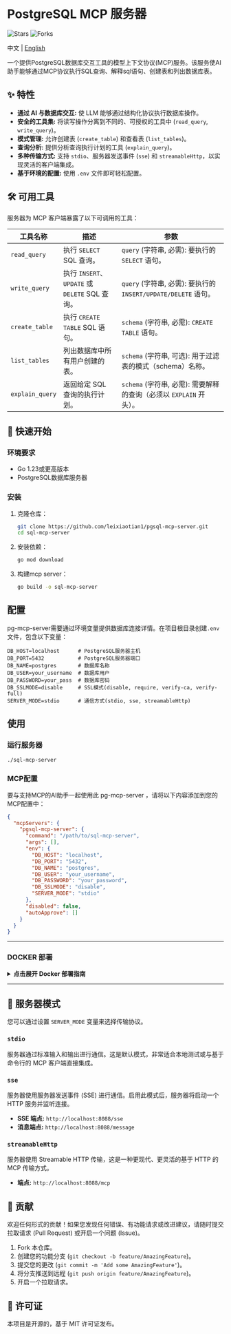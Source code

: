 # PostgreSQL MCP 服务器
![Stars](https://img.shields.io/github/stars/leixiaotian1/pgsql-mcp-server)
![Forks](https://img.shields.io/github/forks/leixiaotian1/pgsql-mcp-server)

中文 | [English](README.md)


一个提供PostgreSQL数据库交互工具的模型上下文协议(MCP)服务。该服务使AI助手能够通过MCP协议执行SQL查询、解释sql语句、创建表和列出数据库表。

## ✨ 特性

*   **通过 AI 与数据库交互:** 使 LLM 能够通过结构化协议执行数据库操作。
*   **安全的工具集:** 将读写操作分离到不同的、可授权的工具中 (`read_query`, `write_query`)。
*   **模式管理:** 允许创建表 (`create_table`) 和查看表 (`list_tables`)。
*   **查询分析:** 提供分析查询执行计划的工具 (`explain_query`)。
*   **多种传输方式:** 支持 `stdio`、服务器发送事件 (`sse`) 和 `streamableHttp`，以实现灵活的客户端集成。
*   **基于环境的配置:** 使用 `.env` 文件即可轻松配置。

## 🛠️ 可用工具

服务器为 MCP 客户端暴露了以下可调用的工具：

| 工具名称        | 描述                                                       | 参数                                                                 |
| --------------- | ---------------------------------------------------------- | -------------------------------------------------------------------- |
| `read_query`    | 执行 `SELECT` SQL 查询。                                   | `query` (字符串, 必需): 要执行的 `SELECT` 语句。                     |
| `write_query`   | 执行 `INSERT`、`UPDATE` 或 `DELETE` SQL 查询。             | `query` (字符串, 必需): 要执行的 `INSERT/UPDATE/DELETE` 语句。       |
| `create_table`  | 执行 `CREATE TABLE` SQL 语句。                             | `schema` (字符串, 必需): `CREATE TABLE` 语句。                       |
| `list_tables`   | 列出数据库中所有用户创建的表。                             | `schema` (字符串, 可选): 用于过滤表的模式（schema）名称。            |
| `explain_query` | 返回给定 SQL 查询的执行计划。                              | `schema` (字符串, 必需): 需要解释的查询（必须以 `EXPLAIN` 开头）。 |

## 🚀 快速开始

### 环境要求

- Go 1.23或更高版本
- PostgreSQL数据库服务器

### 安装

1. 克隆仓库：
   ```bash
   git clone https://github.com/leixiaotian1/pgsql-mcp-server.git
   cd sql-mcp-server
   ```

2. 安装依赖：
   ```bash
   go mod download
   ```

3. 构建mcp server：
   ```bash
   go build -o sql-mcp-server
   ```

## 配置

pg-mcp-server需要通过环境变量提供数据库连接详情。在项目根目录创建`.env`文件，包含以下变量：

```
DB_HOST=localhost      # PostgreSQL服务器主机
DB_PORT=5432           # PostgreSQL服务器端口
DB_NAME=postgres       # 数据库名称
DB_USER=your_username  # 数据库用户
DB_PASSWORD=your_pass  # 数据库密码
DB_SSLMODE=disable     # SSL模式(disable, require, verify-ca, verify-full)
SERVER_MODE=stdio      # 通信方式(stdio, sse, streamableHttp)
```

## 使用

### 运行服务器

```bash
./sql-mcp-server
```

### MCP配置

要与支持MCP的AI助手一起使用此 pg-mcp-server ，请将以下内容添加到您的MCP配置中：

```json
{
  "mcpServers": {
    "pgsql-mcp-server": {
      "command": "/path/to/sql-mcp-server",
      "args": [],
      "env": {
        "DB_HOST": "localhost",
        "DB_PORT": "5432",
        "DB_NAME": "postgres",
        "DB_USER": "your_username",
        "DB_PASSWORD": "your_password",
        "DB_SSLMODE": "disable",
        "SERVER_MODE": "stdio"
      },
      "disabled": false,
      "autoApprove": []
    }
  }
}
```
---
### DOCKER 部署
<details>
<summary><strong>点击展开 Docker 部署指南</strong></summary>


#### 先决条件

- 已安装 Docker

#### 部署步骤

1.  **克隆项目**
    ```bash
    git clone https://github.com/leixiaotian1/pgsql-mcp-server.git
    cd pgsql-mcp-server
    ```

2.  **配置 `.env` 文件**
    
    在项目根目录创建一个 `.env` 文件。此文件用于存放数据库连接信息。**请确保 `DB_HOST` 的值与后续启动的数据库容器名称一致。**
    
    ```properties
    DB_HOST=postgres
    DB_PORT=5432
    DB_NAME=postgres
    DB_USER=user
    DB_PASSWORD=password
    DB_SSLMODE=disable
    SERVER_MODE=sse
    ```

3.  **创建 Docker 网络**

    为了让应用容器和数据库容器能够相互通信，我们需要创建一个共享的 Docker 网络。此命令只需执行一次。
    ```bash
    docker network create sql-mcp-network
    ```

4.  **启动 PostgreSQL 数据库容器**

    使用以下命令启动一个 PostgreSQL 容器，并将其连接到我们刚创建的网络。
    
    > **注意:**
    > - `--name postgres`：容器的名称，必须与 `.env` 文件中的 `DB_HOST` 完全匹配。
    > - `--network sql-mcp-network`：连接到共享网络。
    > - `-p 5432:5432`：将主机的 `5432` 端口映射到容器的 `5432` 端口。这意味着您可以从您的电脑（例如使用 DBeaver）通过 `localhost:5432` 连接数据库，而应用容器将通过内部网络直接访问 `5432` 端口。

    ```bash
    docker run -d \
      --name postgres \
      --network sql-mcp-network \
      -e POSTGRES_USER=user \
      -e POSTGRES_PASSWORD=password \
      -e POSTGRES_DB=postgres \
      -p 5432:5432 \
      postgres
    ```

5.  **构建并运行应用**

    现在，您可以使用 `Makefile` 中的命令来管理应用。

    - **构建镜像并运行容器:**
      ```bash
      make build
      make run
      ```
      此命令会自动停止旧容器、构建新镜像并启动新容器。

    - **查看应用日志:**
      ```bash
      make logs
      ```
      如果看到 `Successfully connected to database`，说明一切正常。

    - **停止应用:**
      ```bash
      make stop
      ```

</details>

---

## 🔌 服务器模式

您可以通过设置 `SERVER_MODE` 变量来选择传输协议。

### `stdio`

服务器通过标准输入和输出进行通信。这是默认模式，非常适合本地测试或与基于命令行的 MCP 客户端直接集成。

### `sse`

服务器使用服务器发送事件 (SSE) 进行通信。启用此模式后，服务器将启动一个 HTTP 服务并监听连接。

*   **SSE 端点:** `http://localhost:8088/sse`
*   **消息端点:** `http://localhost:8088/message`

### `streamableHttp`

服务器使用 Streamable HTTP 传输，这是一种更现代、更灵活的基于 HTTP 的 MCP 传输方式。

*   **端点:** `http://localhost:8088/mcp`

## 🤝 贡献

欢迎任何形式的贡献！如果您发现任何错误、有功能请求或改进建议，请随时提交拉取请求 (Pull Request) 或开启一个问题 (Issue)。

1.  Fork 本仓库。
2.  创建您的功能分支 (`git checkout -b feature/AmazingFeature`)。
3.  提交您的更改 (`git commit -m 'Add some AmazingFeature'`)。
4.  将分支推送到远程 (`git push origin feature/AmazingFeature`)。
5.  开启一个拉取请求。

## 📄 许可证

本项目是开源的，基于 MIT 许可证发布。

